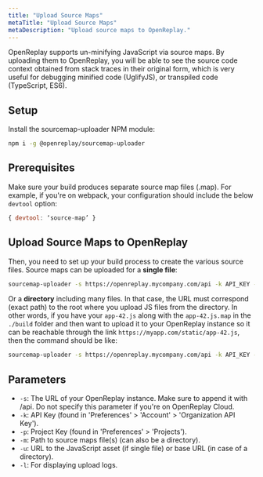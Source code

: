 ```yaml
---
title: "Upload Source Maps"
metaTitle: "Upload Source Maps"
metaDescription: "Upload source maps to OpenReplay."
---
```


OpenReplay supports un-minifying JavaScript via source maps. By uploading them to OpenReplay, you will be able to see the source code context obtained from stack traces in their original form, which is very useful for debugging minified code (UglifyJS), or transpiled code (TypeScript, ES6).

## Setup

Install the sourcemap-uploader NPM module:

```bash
npm i -g @openreplay/sourcemap-uploader
```

## Prerequisites

Make sure your build produces separate source map files (.map). For example, if you're on webpack, your configuration should include the below `devtool` option:

```js
{ devtool: ‘source-map’ }
```

## Upload Source Maps to OpenReplay

Then, you need to set up your build process to create the various source files. Source maps can be uploaded for a **single file**:

```bash
sourcemap-uploader -s https://openreplay.mycompany.com/api -k API_KEY -p PROJECT_KEY file -m ./dist/index.js.map -u https://myapp.com/index.js
```

Or a **directory** including many files. In that case, the URL must correspond (exact path) to the root where you upload JS files from the directory. In other words, if you have your `app-42.js` along with  the `app-42.js.map` in the `./build` folder and then want to upload it to your OpenReplay instance so it can be reachable through the link `https://myapp.com/static/app-42.js`, then the command should be like:

```bash
sourcemap-uploader -s https://openreplay.mycompany.com/api -k API_KEY -p PROJECT_KEY dir -m ./build -u https://myapp.com/static
```

## Parameters

- `-s`: The URL of your OpenReplay instance. Make sure to append it with /api. Do not specify this parameter if you're on OpenReplay Cloud.
- `-k`: API Key (found in 'Preferences' > 'Account' > 'Organization API Key').
- `-p`: Project Key (found in 'Preferences' > 'Projects').
- `-m`: Path to source maps file(s) (can also be a directory).
- `-u`: URL to the JavaScript asset (if single file) or base URL (in case of a directory).
- `-l`: For displaying upload logs.